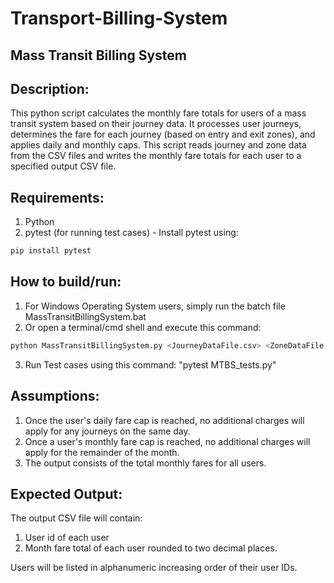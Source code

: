 # Transport-Billing-System

## Mass Transit Billing System

## Description:
This python script calculates the monthly fare totals for users of a mass transit system based on their journey data. It processes user journeys, determines the fare for each journey (based on entry and exit zones), and applies daily and monthly caps. This script reads journey and zone data from the CSV files and writes the monthly fare totals for each user to a specified output CSV file.

## Requirements:
1. Python
2. pytest (for running test cases) -
Install pytest using:
```python
pip install pytest
```

## How to build/run:
1. For Windows Operating System users, simply run the batch file MassTransitBillingSystem.bat
2. Or open a terminal/cmd shell and execute this command:
```python
python MassTransitBillingSystem.py <JourneyDataFile.csv> <ZoneDataFile.csv> <OutputFile.csv>
```
3. Run Test cases using this command: "pytest MTBS_tests.py"

## Assumptions:
1. Once the user's daily fare cap is reached, no additional charges will apply for any journeys on the same day.
2. Once a user's monthly fare cap is reached, no additional charges will apply for the remainder of the month.
2. The output consists of the total monthly fares for all users. 

## Expected Output:
The output CSV file will contain:
1. User id of each user
2. Month fare total of each user rounded to two decimal places.

Users will be listed in alphanumeric increasing order of their user IDs.

